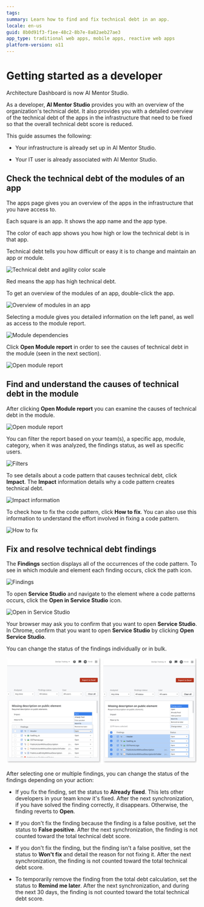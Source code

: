 ```yaml
---
tags: 
summary: Learn how to find and fix technical debt in an app.
locale: en-us
guid: 8b0d91f3-f1ee-48c2-8b7e-8a82aeb27ae3
app_type: traditional web apps, mobile apps, reactive web apps
platform-version: o11
---
```


# Getting started as a developer

<div class="info" markdown="1">

Architecture Dashboard is now AI Mentor Studio.

</div>

As a developer, **AI Mentor Studio** provides you with an overview of the organization's technical debt. It also provides you with a detailed overview of the technical debt of the apps in the infrastructure that need to be fixed so that the overall technical debt score is reduced.

This guide assumes the following:

* Your infrastructure is already set up in AI Mentor Studio.

* Your IT user is already associated with AI Mentor Studio.

## Check the technical debt of the modules of an app

The apps page gives you an overview of the apps in the infrastructure that you have access to.

Each square is an app. It shows the app name and the app type.

The color of each app shows you how high or low the technical debt is in that app.

Technical debt tells you how difficult or easy it is to change and maintain an app or module.

![Technical debt and agility color scale](images/use-debt-scale-ams.png)

Red means the app has high technical debt.

To get an overview of the modules of an app, double-click the app.  

![Overview of modules in an app](images/use-overview-app-ams.png)

Selecting a module gives you detailed information on the left panel, as well as access to the module report.

![Module dependencies](images/use-module-dependencies-ams.png)

Click **Open Module report** in order to see the causes of technical debt in the module (seen in the next section).

![Open module report](images/open-module-report-ams.png)

## Find and understand the causes of technical debt in the module

After clicking **Open Module report** you can examine the causes of technical debt in the module.

![Open module report](images/use-report-ams.png)

You can filter the report based on your team(s), a specific app, module, category, when it was analyzed, the findings status, as well as specific users.

![Filters](images/use-filters-ams.png)

To see details about a code pattern that causes technical debt, click **Impact**. The **Impact** information details why a code pattern creates technical debt.

![Impact information](images/use-report-impact-ams.png)

To check how to fix the code pattern, click **How to fix**. You can also use this information to understand the effort involved in fixing a code pattern.

![How to fix](images/use-report-fix-ams.png)

## Fix and resolve technical debt findings

The **Findings** section displays all of the occurrences of the code pattern. To see in which module and element each finding occurs, click the path icon.

![Findings](images/use-findings-ams.png)

To open **Service Studio** and navigate to the element where a code patterns occurs, click the **Open in Service Studio** icon.

![Open in Service Studio](images/use-finding-open-ams.png)

Your browser may ask you to confirm that you want to open **Service Studio**. In Chrome, confirm that you want to open **Service Studio** by clicking **Open Service Studio**.

You can change the status of the findings individually or in bulk.

![Change bulk findings](images/bulk-selection-ams.png) 

After selecting one or multiple findings, you can change the status of the findings depending on your action:

* If you fix the finding, set the status to **Already fixed**. This lets other developers in your team know it's fixed. After the next synchronization, if you have solved the finding correctly, it disappears. Otherwise, the finding reverts to **Open**.

* If you don't fix the finding because the finding is a false positive, set the status to **False positive**. After the next synchronization, the finding is not counted toward the total technical debt score.

* If you don't fix the finding, but the finding isn't a false positive, set the status to **Won't fix** and detail the reason for not fixing it. After the next synchronization, the finding is not counted toward the total technical debt score.

* To temporarily remove the finding from the total debt calculation, set the status to **Remind me later**. After the next synchronization, and during the next 30 days, the finding is not counted toward the total technical debt score.
